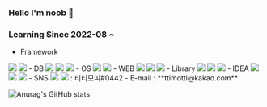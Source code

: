 ### Hello I'm noob 👋
### Learning Since 2022-08 ~  
- Framework  
<picture>
  <img src="https://img.shields.io/badge/Spring-41454A?style=for-the-badge&logo=spring&logoColor=6DB33F"/>
</picture>
<img src="https://img.shields.io/badge/SpringBoot-41454A?style=for-the-badge&logo=springboot&logoColor=6DB33F"/>  
- DB  
<img src="https://img.shields.io/badge/OracleSQL-F0F8FF?style=for-the-badge&logo=oracle&logoColor=F80000"/>  
<a href="#" target="_blank"><img src="https://img.shields.io/badge/MySQL-F0F8FF?style=for-the-badge&logo=mysql&logoColor=4479A1"/></a>  
<a href="#" target="_blank"><img src="https://img.shields.io/badge/MariaDB-F0F8FF?style=for-the-badge&logo=MariaDB&logoColor=003545"/></a>  
- OS  
<a href="#" target="_blank"><img src="https://img.shields.io/badge/windows-F0F8FF?style=for-the-badge&logo=windows&logoColor=0078D6"/></a>  
<a href="#" target="_blank"><img src="https://img.shields.io/badge/linux-F0F8FF?style=for-the-badge&logo=linux&logoColor=FCC624"/></a>  
- WEB  
<a href="#" target="_blank"><img src="https://img.shields.io/badge/HTML5-F0F8FF?style=for-the-badge&logo=html5&logoColor=E34F26"/></a>  
<a href="#" target="_blank"><img src="https://img.shields.io/badge/JavaScript-F0F8FF?style=for-the-badge&logo=javascript&logoColor=F7DF1E"/></a>  
<a href="#" target="_blank"><img src="https://img.shields.io/badge/CSS3-F0F8FF?style=for-the-badge&logo=css3&logoColor=1572B6"/></a>  
- Library  
<a href="#" target="_blank"><img src="https://img.shields.io/badge/jQuery-F0F8FF?style=for-the-badge&logo=jquery&logoColor=0769AD"/></a>   
<a href="#" target="_blank"><img src="https://img.shields.io/badge/thymeleaf-F0F8FF?style=for-the-badge&logo=thymeleaf&logoColor=005F0F"/></a>   
<a href="#" target="_blank"><img src="https://img.shields.io/badge/react-F0F8FF?style=for-the-badge&logo=react&logoColor=61DAFB"/></a>   
- IDEA   
<a href="#" target="_blank"><img src="https://img.shields.io/badge/eclipse-F0F8FF?style=for-the-badge&logo=eclipseide&logoColor=2C2255"/></a>  
<a href="#" target="_blank"><img src="https://img.shields.io/badge/intellij-F0F8FF?style=for-the-badge&logo=intellijidea&logoColor=000000"/></a>  
<a href="#" target="_blank"><img src="https://img.shields.io/badge/VSCode-41454A?style=for-the-badge&logo=visualstudiocode&logoColor=007ACC"/></a>  
- SNS  
<a href="https://instagram.com/ttimotti_kr?igshid=MzNlNGNkZWQ4Mg==" target="_blank"><img src="https://img.shields.io/badge/instagram-F0F8FF?style=for-the-badge&logo=instagram&logoColor=E4405F"/></a>  
<a href="#" target="_blank"><img src="https://img.shields.io/badge/discord-F0F8FF?style=for-the-badge&logo=discord&logoColor=5865F2"/></a> : 티티모띠#0442   
- E-mail : **ttimotti@kakao.com**


![Anurag's GitHub stats](https://github-readme-stats.vercel.app/api?username=TTimotti&show_icons=true&theme=radical)
<!--
**TTimotti/TTimotti** is a ✨ _special_ ✨ repository because its `README.md` (this file) appears on your GitHub profile.

Here are some ideas to get you started:

- 🔭 I’m currently working on ...
- 🌱 I’m currently learning ...
- 👯 I’m looking to collaborate on ...
- 🤔 I’m looking for help with ...
- 💬 Ask me about ...
- 📫 How to reach me: ...
- 😄 Pronouns: ...
- ⚡ Fun fact: ...
-->
